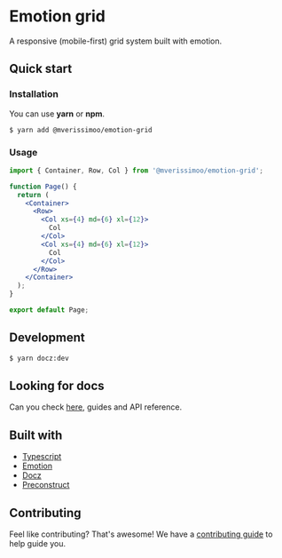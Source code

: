# Emotion grid

A responsive (mobile-first) grid system built with emotion.

## Quick start

### Installation
You can use **yarn** or **npm**.

```
$ yarn add @mverissimoo/emotion-grid
```

### Usage
```jsx
import { Container, Row, Col } from '@mverissimoo/emotion-grid';

function Page() {
  return (
    <Container>
      <Row>
        <Col xs={4} md={6} xl={12}>
          Col
        </Col>
        <Col xs={4} md={6} xl={12}>
          Col
        </Col>
      </Row>
    </Container>
  );
}

export default Page;
```

## Development
```bash
$ yarn docz:dev
```

## Looking for docs
Can you check [here](https://emotion-grid.netlify.app/), guides and API reference.

## Built with

- [Typescript](https://www.typescriptlang.org/)
- [Emotion](https://emotion.sh/docs/introduction)
- [Docz](https://www.docz.site/)
- [Preconstruct](https://preconstruct.tools/)

## Contributing
Feel like contributing? That's awesome! We have a [contributing guide](https://google.com/) to help guide you.
